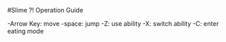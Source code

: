 #Slime ?! Operation Guide

-Arrow Key: move
-space: jump
-Z: use ability
-X: switch ability
-C: enter eating mode
